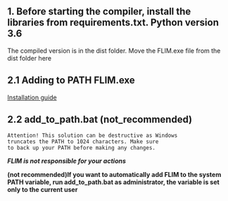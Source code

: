 ## 1. Before starting the compiler, install the libraries from requirements.txt. Python version 3.6

The compiled version is in the dist folder. Move the FLIM.exe file from the dist folder here

## 2.1 Adding to PATH FLIM.exe

[Installation guide](https://github.com/artegoser/Large-File-Library/wiki/installation "installation guide")

## 2.2 add_to_path.bat (not_recommended)

	Attention! This solution can be destructive as Windows 
	truncates the PATH to 1024 characters. Make sure 
	to back up your PATH before making any changes.


***FLIM is not responsible for your actions***  


**(not recommended)If you want to automatically add FLIM to the system PATH variable, run add_to_path.bat as administrator, the variable is set only to the current user**
